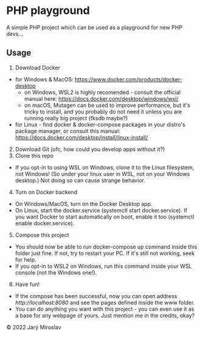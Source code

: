 # PHP playground
A simple PHP project which can be used as a playground for new PHP devs...

## Usage
1. Download Docker
  - for Windows & MacOS: https://www.docker.com/products/docker-desktop
    - on Windows, WSL2 is highly recomended - consult the official manual here: https://docs.docker.com/desktop/windows/wsl/
    - on macOS, Mutagen can be used to improve performance, but it's tricky to install, and you probably do not need it unless you are running really big project (fksdb maybe?)
  - for Linux - find docker & docker-compose packages in your distro's package manager, or consult this manual: https://docs.docker.com/desktop/install/linux-install/
2. Download Git (ofc, how could you develop apps without it?)
3. Clone this repo
  - If you opt-in to using WSL on Windows, clone it to the Linux filesystem, not Windows! (So under your linux user in WSL, not on your Windows desktop.)
    Not doing so can cause strange behavior.
4. Turn on Docker backend
  - On Windows/MacOS, turn on the Docker Desktop app.
  - On Linux, start the docker.service (systemctl start docker.service). If you want Docker to start automatically on boot, enable it too (systemctl enable docker.service).
5. Compose this project
  - You should now be able to run docker-compose up command inside this folder just fine. If not, try to restart your PC. If it's still not working, seek for help.
  - If you opt-in to WSL2 on Windows, run this command inside your WSL console (not the Windows one!).
6. Have fun!
  - If the compose has been successful, now you can open address *http://localhost:8080* and see the pages defined inside the www folder.
  - You can do anything you want with this project - you can even use it as a base for any webpage of yours. Just mention me in the credits, okay?

© 2022 Jarý Miroslav